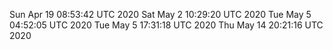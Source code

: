Sun Apr 19 08:53:42 UTC 2020
Sat May  2 10:29:20 UTC 2020
Tue May  5 04:52:05 UTC 2020
Tue May  5 17:31:18 UTC 2020
Thu May 14 20:21:16 UTC 2020
